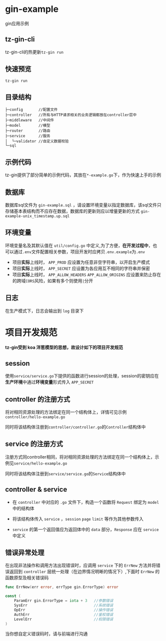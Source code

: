 # gin-example

gin应用示例

## tz-gin-cli
tz-gin-cli的热更新`tz-gin run`

## 快速预览

```
tz-gin run
```

## 目录结构

```
├─config       //配置文件
├─controller   //所有与HTTP请求相关的业务逻辑都放在controller层中
├─middleware   //中间件
├─model        //模型
├─router       //路由
├─service      //服务
│  └─validator //自定义数据校验
└─sql
```

## 示例代码

tz-gin提供了部分简单的示例代码，其放在`*-example.go`下，作为快速上手的示例

## 数据库

数据库sql文件为 `gin-example.sql` ，请设置环境变量以指定数据库，该sql文件只存储基本表结构而不应存在数据，数据库的更新则应以增量更新的方式 `gin-example-unix_timestamp.up.sql`

## 环境变量

环境变量名及其默认值在 `util/config.go` 中定义,为了方便，**在开发过程中**，也可以通过`.env`文件配置相关参数，项目开发时应拷贝`.env.example`为`.env`

- 项目**实际**上线时， `APP_PROD` 应设置为任意非空字符串，以开启生产模式
- 项目**实际**上线时， `APP_SECRET` 应设置为各应用互不相同的字符串并保密
- 项目**实际**上线时， `APP_ALLOW_HEADERS` `APP_ALLOW_ORIGINS` 应设置来防止存在的跨域`CORS`风险，如果有多个则使用`|`分开

## 日志

在生产模式下，日志会输出到 `log` 目录下


# 项目开发规范

#### tz-gin受到 koa 洋葱模型的思想，故设计如下的项目开发规范

## session

使用`service/service.go`下提供的函数进行session的处理，session的密钥应在**生产环境**中通过**环境变量**形式传入 `APP_SECRET`

## controller 的注册方式

将对相同资源处理的方法绑定在同一个结构体上，详情可见示例`controller/hello-example.go`

同时将该结构体注册到`controller/controller.go`的`Controller`结构体中

## service 的注册方式

注册方式同controller相同，将对相同资源处理的方法绑定在同一个结构体上，示例见`service/hello-example.go`

同时将该结构体注册到`service/service.go`的`Service`结构体中

## controller & service

- 在 `controller` 中对应的 `.go` 文件下，构造一个函数将 `Request` 绑定为 `model` 中的结构体

- 将该结构体传入 `service` ，`session` `page` `limit` 等作为其他参数传入

- `service` 的第一个返回值应为返回体中的 `data` 部分，`Response` 应在 `service` 中定义

## 错误异常处理

在出现非法操作和调用方法出现错误时，应调用 `service` 下的 `ErrNew` 方法并将错误返回到 `controller` 层统一处理（在边界情况明晰的情况下）,下面时 `ErrNew` 的函数原型及相关错误码

```go
func ErrNew(err error, errType gin.ErrorType) error

const (
	ParamErr gin.ErrorType = iota + 3   //参数错误
	SysErr                              //系统错误
	OpErr                               //操作错误
	AuthErr                             //鉴权错误
	LevelErr                            //权限错误
)
```

当你想自定义错误码时，请与前端进行沟通